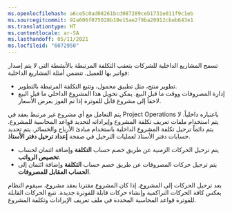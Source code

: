 ```yaml
---
ms.openlocfilehash: a6ce5c0ad08261bcd087289ceb1731e011f9c1eb
ms.sourcegitcommit: 92a606f075028b19e15ae2f9ba20912cbeb643e1
ms.translationtype: HT
ms.contentlocale: ar-SA
ms.lasthandoff: 05/11/2021
ms.locfileid: "6072950"
---
```

تسمح المشاريع الداخلية للشركات بتعقب التكلفة المرتبطة بالأنشطة التي لا يتم إصدار فواتير بها للعميل. تتضمن أمثلة المشاريع الداخلية:

- تطوير منتج، مثل تطبيق محمول، وتتبع التكلفة المرتبطة بالتطوير.
- إدارة المصروفات ووقت ما قبل البيع. يمكن تحويل هذا المشروع الداخلي ما قبل البيع لاحقاً إلى مشروع قابل للفوترة إذا تم الفوز بعرض الأسعار.

يتم التعامل مع أي مشروع غير مرتبط بعقد في Project Operations باعتباره داخلياً. لا يتم استخدام ملفات تعريف تكلفة المشروع وإيراداته لتحديد قواعد المحاسبة للمشروع. يتم دائماً ترحيل تكلفة المشروع الداخلية باستخدام مبادئ الأرباح والخسائر. يتم تحديد حسابات دفتر الأستاذ لعمليات الترحيل في صفحة **إعداد ترحيل دفتر الأستاذ**.

- يتم ترحيل الحركات الزمنية عن طريق خصم حساب **التكلفة** وإضافة ائتمان لحساب **تخصيص الرواتب**.
- يتم ترحيل حركات المصروفات عن طريق خصم حساب **التكلفة** وإضافة ائتمان إلى **الحساب المقابل للمصروفات**.

بعد ترحيل الحركات إلى المشروع، إذا كان المشروع مقترنا بعقد مشروع، سيقوم النظام بعكس كافة الحركات التراكمية وإنشاء حركات قابلة للفوترة جديدة. تتبع الحركات القابلة للفوترة قواعد المحاسبة المحددة في ملف تعريف الإيرادات وتكلفة المشروع.
